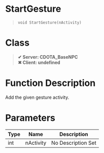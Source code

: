 # StartGesture
> `void StartGesture(nActivity)`
# Class
> __✔ Server: CDOTA_BaseNPC__  
> __✖ Client: undefined__  
# Function Description
Add the given gesture activity.
# Parameters
Type|Name|Description
--|--|--
int|nActivity|No Description Set
